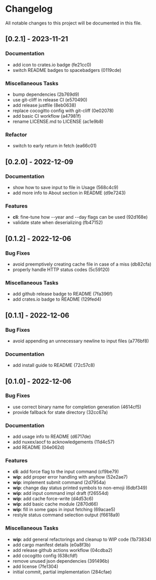 # Changelog

All notable changes to this project will be documented in this file.

## [0.2.1] - 2023-11-21

### Documentation

- add icon to crates.io badge (fe21cc0)
- switch README badges to spacebadgers (0119cde)

### Miscellaneous Tasks

- bump dependencies (2b769d9)
- use git-cliff in release CI (e570490)
- add release justfile (8eb0638)
- replace cocogitto config with git-cliff (0e02078)
- add basic CI workflow (a47981f)
- rename LICENSE.md to LICENSE (ac1e9b8)

### Refactor

- switch to early return in fetch (ea66c01)

## [0.2.0] - 2022-12-09

### Documentation

- show how to save input to file in Usage (568c4c9)
- add more info to About section in README (d9e7243)

### Features

- **cli**: fine-tune how --year and --day flags can be used (92d168e)
- validate state when deserializing (fb47152)

## [0.1.2] - 2022-12-06

### Bug Fixes

- avoid preemptively creating cache file in case of a miss (db82cfa)
- properly handle HTTP status codes (5c59120)

### Miscellaneous Tasks

- add github release badge to README (7fa396f)
- add crates.io badge to README (129fed4)

## [0.1.1] - 2022-12-06

### Bug Fixes

- avoid appending an unnecessary newline to input files (a776bf8)

### Documentation

- add install guide to README (72c57c8)

## [0.1.0] - 2022-12-06

### Bug Fixes

- use correct binary name for completion generation (4614cf5)
- provide fallback for state directory (32cc67a)

### Documentation

- add usage info to README (d6717de)
- add nuxex/aocf to acknowledgements (11d4c57)
- add README (04e062d)

### Features

- **cli**: add force flag to the input command (cf9be79)
- **wip**: add proper error handling with anyhow (52e2ae7)
- **wip**: implement submit command (2d7954a)
- **wip**: change day status printed symbols to non-emoji (6dbf349)
- **wip**: add input command impl draft (f26554d)
- **wip**: add cache force-write (d4d53c6)
- **wip**: add basic cache module (2870d66)
- **wip**: fill in some gaps in input fetching (69acae5)
- restyle status command selection output (f6618a9)

### Miscellaneous Tasks

- **wip**: add general refactorings and cleanup to WIP code (1b73834)
- add cargo manifest details (e0a8f3b)
- add release github actions workflow (04cdba2)
- add cocogitto config (638cfdf)
- remove unused json dependencies (391496b)
- add license (7fe1304)
- initial commit, partial implementation (284cfae)

<!-- generated by git-cliff -->
